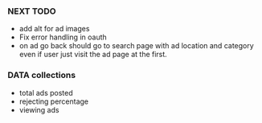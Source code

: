 ### NEXT TODO

- add alt for ad images
- Fix error handling in oauth
- on ad go back should go to search page with ad location and category even if user just visit the ad page at the first.

### DATA collections

- total ads posted
- rejecting percentage
- viewing ads
